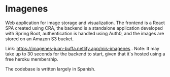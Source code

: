 # Imagenes

Web application for image storage and visualization. The frontend is a React SPA created using CRA, the backend is a standalone application developed with Spring Boot, authentication is handled using Auth0, and the images are stored on an Amazon S3 bucket.

Link: https://imagenes-juan-buffa.netlify.app/mis-imagenes . Note: It may take up to 30 seconds for the backend to start, given that it´s hosted using a free heroku membership.

The codebase is written largely in Spanish.


